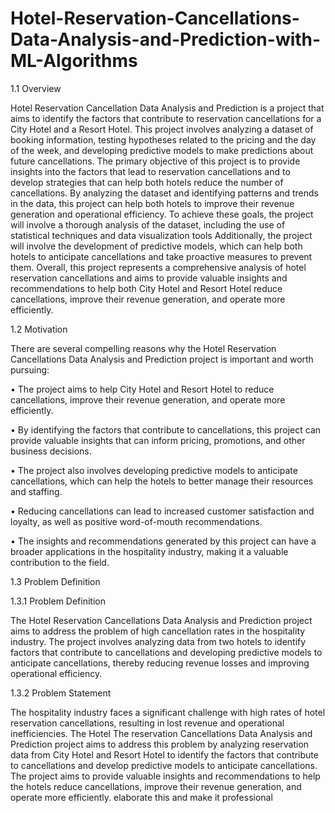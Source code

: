 # Hotel-Reservation-Cancellations-Data-Analysis-and-Prediction-with-ML-Algorithms

1.1 Overview

Hotel Reservation Cancellation Data Analysis and Prediction is a project that aims to
identify the factors that contribute to reservation cancellations for a City Hotel and a
Resort Hotel. This project involves analyzing a dataset of booking information, testing
hypotheses related to the pricing and the day of the week, and developing predictive
models to make predictions about future cancellations. The primary objective of this
project is to provide insights into the factors that lead to reservation cancellations and
to develop strategies that can help both hotels reduce the number of cancellations. By
analyzing the dataset and identifying patterns and trends in the data, this project can help
both hotels to improve their revenue generation and operational efficiency. To achieve
these goals, the project will involve a thorough analysis of the dataset, including the
use of statistical techniques and data visualization tools Additionally, the project will
involve the development of predictive models, which can help both hotels to anticipate
cancellations and take proactive measures to prevent them.
Overall, this project represents a comprehensive analysis of hotel reservation cancellations and aims to provide valuable insights and recommendations to help both City Hotel and Resort Hotel reduce cancellations, improve their revenue generation, and operate more efficiently.

1.2 Motivation

There are several compelling reasons why the Hotel Reservation Cancellations Data
Analysis and Prediction project is important and worth pursuing:

• The project aims to help City Hotel and Resort Hotel to reduce cancellations,
improve their revenue generation, and operate more efficiently.

• By identifying the factors that contribute to cancellations, this project can provide valuable insights that can inform pricing, promotions, and other business
decisions.

• The project also involves developing predictive models to anticipate cancellations, which can help the hotels to better manage their resources and staffing.

• Reducing cancellations can lead to increased customer satisfaction and loyalty, as
well as positive word-of-mouth recommendations.

• The insights and recommendations generated by this project can have a broader
applications in the hospitality industry, making it a valuable contribution to the
field.

1.3 Problem Definition

1.3.1 Problem Definition

The Hotel Reservation Cancellations Data Analysis and Prediction project aims to address the problem of high cancellation rates in the hospitality industry. The project
involves analyzing data from two hotels to identify factors that contribute to cancellations and developing predictive models to anticipate cancellations, thereby reducing
revenue losses and improving operational efficiency.

1.3.2 Problem Statement

The hospitality industry faces a significant challenge with high rates of hotel reservation cancellations, resulting in lost revenue and operational inefficiencies. The Hotel
The reservation Cancellations Data Analysis and Prediction project aims to address this
problem by analyzing reservation data from City Hotel and Resort Hotel to identify
the factors that contribute to cancellations and develop predictive models to anticipate cancellations. The project aims to provide valuable insights and recommendations
to help the hotels reduce cancellations, improve their revenue generation, and operate
more efficiently. elaborate this and make it professional
